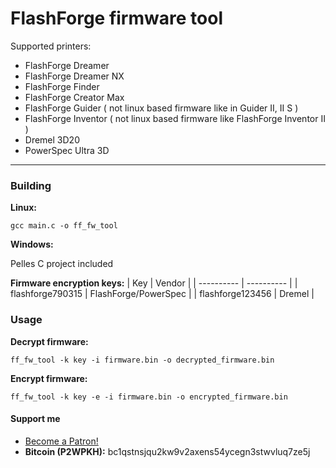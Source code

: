 # FlashForge firmware tool
Supported printers:
* FlashForge Dreamer
* FlashForge Dreamer NX
* FlashForge Finder
* FlashForge Creator Max
* FlashForge Guider ( not linux based firmware like in Guider II, II S )
* FlashForge Inventor ( not linux based firmware like FlashForge Inventor II )
* Dremel 3D20
* PowerSpec Ultra 3D
------------
### Building
**Linux:**

`gcc main.c -o ff_fw_tool`

**Windows:**

Pelles C project included

**Firmware encryption keys:**
| Key | Vendor |
| ---------- | ---------- |
| flashforge790315 | FlashForge/PowerSpec |
| flashforge123456 | Dremel |
### Usage
**Decrypt firmware:**

`ff_fw_tool -k key -i firmware.bin -o decrypted_firmware.bin`

**Encrypt firmware:**

`ff_fw_tool -k key -e -i firmware.bin -o encrypted_firmware.bin`


#### Support me
- <a href="https://www.patreon.com/bePatron?u=58145249" data-patreon-widget-type="become-patron-button">Become a Patron!</a>
- **Bitcoin (P2WPKH):** bc1qstnsjqu2kw9v2axens54ycegn3stwvluq7ze5j
